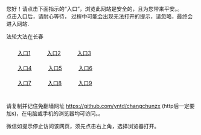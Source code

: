 您好！请点击下面指示的“入口”，浏览此网站是安全的，且为您带来平安。。 <br/>
点击入口后，请耐心等待， 过程中可能会出现无法打开的提示，请忽略，最终会进入网站. </br>

法轮大法在长春<br/>
<div style="padding:10px"><a style="margin:20px" target="_blank" href="https://dpr7loeg0x9di.cloudfront.net/2Qpsp?gebijkby" id="ccLink1" rel="nofollow">入口1</a> <a target="_blank" style="margin:20px" href="https://d2jq0szy8vohda.cloudfront.net/2Qpsp?zbxncs" id="ccLink2" rel="nofollow">入口2</a> <a style="margin:20px" target="_blank" href="https://d3riqqs5a6jrx7.cloudfront.net/2Qpsp?ffopic" id="ccLink3" rel="nofollow">入口3</a></div>

<div style="padding:10px" ><a style="margin:20px" target="_blank" href="https://dpr7loeg0x9di.cloudfront.net/2Qpsp?gebijkby" id="ccLink4" rel="nofollow">入口4</a> <a style="margin:20px" href="https://d2jq0szy8vohda.cloudfront.net/2Qpsp?zbxncs" target="_blank" id="ccLink5" rel="nofollow">入口5</a> <a style="margin:20px" href="https://d3riqqs5a6jrx7.cloudfront.net/2Qpsp?ffopic" target="_blank" id="ccLink6" rel="nofollow">入口6</a></div>

<div style="padding:10px"><a style="margin:20px" target="_blank" href="https://dpr7loeg0x9di.cloudfront.net/2Qpsp?gebijkby" id="ccLink7" rel="nofollow">入口7</a> <a style="margin:20px" href="https://d2jq0szy8vohda.cloudfront.net/2Qpsp?zbxncs" target="_blank" id="ccLink8" rel="nofollow">入口8</a> <a style="margin:20px" target="_blank" href="https://d3riqqs5a6jrx7.cloudfront.net/2Qpsp?ffopic" id="ccLink9" rel="nofollow">入口9</a></div>

<br/>



请复制并记住免翻墙网址 https://github.com/yntd/changchunzx (http后一定要加s)，在电脑或手机的浏览器均可访问。。<br/>

微信如提示停止访问该网页，须先点击右上角，选择浏览器打开。
